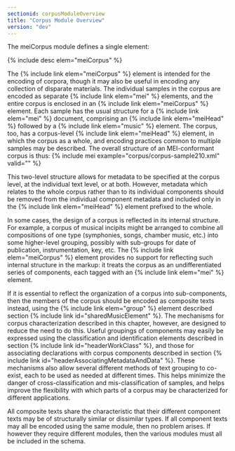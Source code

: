 ```yaml
---
sectionid: corpusModuleOverview
title: "Corpus Module Overview"
version: "dev"
---
```


The meiCorpus module defines a single element:

  
{% include desc elem="meiCorpus" %} 
 

The {% include link elem="meiCorpus" %} element is intended for the encoding of corpora, though it may also be useful in encoding any collection of disparate materials. The individual samples in the corpus are encoded as separate {% include link elem="mei" %} elements, and the entire corpus is enclosed in an {% include link elem="meiCorpus" %} element. Each sample has the usual structure for a {% include link elem="mei" %} document, comprising an {% include link elem="meiHead" %} followed by a {% include link elem="music" %} element. The corpus, too, has a corpus-level {% include link elem="meiHead" %} element, in which the corpus as a whole, and encoding practices common to multiple samples may be described. The overall structure of an MEI-conformant corpus is thus:
{% include mei example="corpus/corpus-sample210.xml" valid="" %}
    
This two-level structure allows for metadata to be specified at the corpus level, at the individual text level, or at both. However, metadata which relates to the whole corpus rather than to its individual components should be removed from the individual component metadata and included only in the {% include link elem="meiHead" %} element prefixed to the whole.

In some cases, the design of a corpus is reflected in its internal structure. For example, a corpus of musical incipits might be arranged to combine all compositions of one type (symphonies, songs, chamber music, etc.) into some higher-level grouping, possibly with sub-groups for date of publication, instrumentation, key, etc. The {% include link elem="meiCorpus" %} element provides no support for reflecting such internal structure in the markup: it treats the corpus as an undifferentiated series of components, each tagged with an {% include link elem="mei" %} element.

If it is essential to reflect the organization of a corpus into sub-components, then the members of the corpus should be encoded as composite texts instead, using the {% include link elem="group" %} element described section {% include link id="sharedMusicElement" %}. The mechanisms for corpus characterization described in this chapter, however, are designed to reduce the need to do this. Useful groupings of components may easily be expressed using the classification and identification elements described in section {% include link id="headerWorkClass" %}, and those for associating declarations with corpus components described in section {% include link id="headerAssociatingMetadataAndData" %}. These mechanisms also allow several different methods of text grouping to co-exist, each to be used as needed at different times. This helps minimize the danger of cross-classification and mis-classification of samples, and helps improve the flexibility with which parts of a corpus may be characterized for different applications.

All composite texts share the characteristic that their different component texts may be of structurally similar or dissimilar types. If all component texts may all be encoded using the same module, then no problem arises. If however they require different modules, then the various modules must all be included in the schema.   
